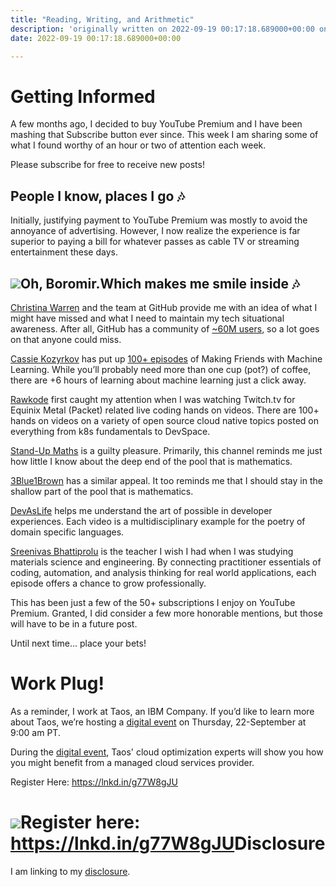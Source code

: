 ```yaml
---
title: "Reading, Writing, and Arithmetic"
description: 'originally written on 2022-09-19 00:17:18.689000+00:00 on LAMP with vi, WordPress, Jekyll, Gatsby Cloud, Netlify, Revue, Substack, or Buttondown'
date: 2022-09-19 00:17:18.689000+00:00

---
```


Getting Informed
================

A few months ago, I decided to buy YouTube Premium and I have been mashing that Subscribe button ever since. This week I am sharing some of what I found worthy of an hour or two of attention each week.

Please subscribe for free to receive new posts!

People I know, places I go 🎶
----------------------------

Initially, justifying payment to YouTube Premium was mostly to avoid the annoyance of advertising. However, I now realize the experience is far superior to paying a bill for whatever passes as cable TV or streaming entertainment these days.

[![](https://bucketeer-e05bbc84-baa3-437e-9518-adb32be77984.s3.amazonaws.com/public/images/ac04efa9-4932-4bbb-a1f2-e8a2784390fb_651x383.jpeg)](https://substackcdn.com/image/fetch/f_auto,q_auto:good,fl_progressive:steep/https%3A%2F%2Fbucketeer-e05bbc84-baa3-437e-9518-adb32be77984.s3.amazonaws.com%2Fpublic%2Fimages%2Fac04efa9-4932-4bbb-a1f2-e8a2784390fb_651x383.jpeg)Oh, Boromir.Which makes me smile inside 🎶
-----------------------------

[Christina Warren](https://twitter.com/film_girl) and the team at GitHub provide me with an idea of what I might have missed and what I need to maintain my tech situational awareness. After all, GitHub has a community of [~60M users](https://github.com/search?q=type:user&type=Users), so a lot goes on that anyone could miss. 

[Cassie Kozyrkov](https://twitter.com/quaesita) has put up [100+ episodes](https://www.youtube.com/c/Kozyrkov/videos?view=0&sort=da&flow=grid) of Making Friends with Machine Learning. While you’ll probably need more than one cup (pot?) of coffee, there are +6 hours of learning about machine learning just a click away.

[Rawkode](https://twitter.com/rawkode) first caught my attention when I was watching Twitch.tv for Equinix Metal (Packet) related live coding hands on videos. There are 100+ hands on videos on a variety of open source cloud native topics posted on everything from k8s fundamentals to DevSpace.

[Stand-Up Maths](http://twitter.com/standupmaths) is a guilty pleasure. Primarily, this channel reminds me just how little I know about the deep end of the pool that is mathematics. 

[3Blue1Brown](https://twitter.com/3blue1brown) has a similar appeal. It too reminds me that I should stay in the shallow part of the pool that is mathematics. 

[DevAsLife](https://twitter.com/inkdrop_app) helps me understand the art of possible in developer experiences. Each video is a multidisciplinary example for the poetry of domain specific languages.

[Sreenivas Bhattiprolu](https://twitter.com/digitalsreeni) is the teacher I wish I had when I was studying materials science and engineering. By connecting practitioner essentials of coding, automation, and analysis thinking for real world applications, each episode offers a chance to grow professionally.

This has been just a few of the 50+ subscriptions I enjoy on YouTube Premium. Granted, I did consider a few more honorable mentions, but those will have to be in a future post.

Until next time… place your bets!

Work Plug!
==========

As a reminder, I work at Taos, an IBM Company. If you’d like to learn more about Taos, we’re hosting a [digital event](https://lnkd.in/g77W8gJU) on Thursday, 22-September at 9:00 am PT. 

During the [digital event](https://lnkd.in/g77W8gJU), Taos' cloud optimization experts will show you how you might benefit from a managed cloud services provider. 

Register Here: <https://lnkd.in/g77W8gJU>

[![](https://bucketeer-e05bbc84-baa3-437e-9518-adb32be77984.s3.amazonaws.com/public/images/b0ea6a0d-fee4-4669-811e-96342597855d_1200x630.jpeg)](https://substackcdn.com/image/fetch/f_auto,q_auto:good,fl_progressive:steep/https%3A%2F%2Fbucketeer-e05bbc84-baa3-437e-9518-adb32be77984.s3.amazonaws.com%2Fpublic%2Fimages%2Fb0ea6a0d-fee4-4669-811e-96342597855d_1200x630.jpeg)Register here: <https://lnkd.in/g77W8gJU>Disclosure
==========

I am linking to my [disclosure](https://jaycuthrell.com/disclosure/?utm_campaign=Fudge%20Sunday&utm_medium=email&utm_source=Revue%20newsletter).

